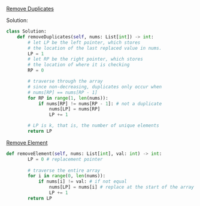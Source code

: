 [Remove Duplicates](https://leetcode.com/problems/remove-duplicates-from-sorted-array/submissions/1226766586/)

Solution:
```python
class Solution:
    def removeDuplicates(self, nums: List[int]) -> int:
        # let LP be the left pointer, which stores
        # the location of the last replaced value in nums.
        LP = 1
        # let RP be the right pointer, which stores
        # the location of where it is checking
        RP = 0

        # traverse through the array
        # since non-decreasing, duplicates only occur when
        # nums[RP] == nums[RP - 1]
        for RP in range(1, len(nums)):
            if nums[RP] != nums[RP - 1]: # not a duplicate
                nums[LP] = nums[RP]
                LP += 1

        # LP is k, that is, the number of unique elements
        return LP
```

[Remove Element](https://leetcode.com/problems/remove-element/)
```python
def removeElement(self, nums: List[int], val: int) -> int:
        LP = 0 # replacement pointer
        
        # traverse the entire array
        for i in range(0, len(nums)):
            if nums[i] != val: # if not equal
                nums[LP] = nums[i] # replace at the start of the array
                LP += 1
        return LP
```